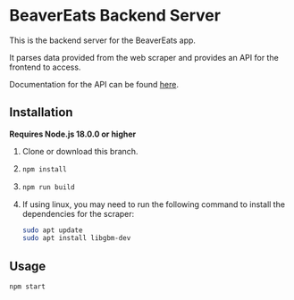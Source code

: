 # BeaverEats Backend Server

This is the backend server for the BeaverEats app.

It parses data provided from the web scraper and provides an API for the frontend to access.

Documentation for the API can be found [here](docs/index.md).

## Installation

**Requires Node.js 18.0.0 or higher**

1. Clone or download this branch.

2. ```bash
   npm install
   ```

3. ```bash
   npm run build
   ```

4. If using linux, you may need to run the following command to install the dependencies for the scraper:
   ```bash
   sudo apt update
   sudo apt install libgbm-dev
   ```

## Usage

```bash
npm start
```
